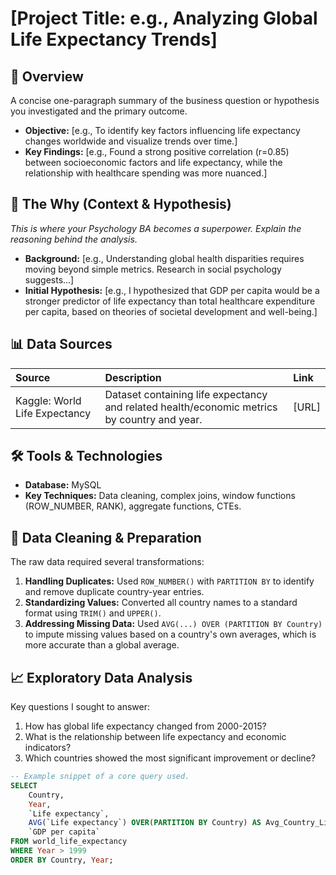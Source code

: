 # [Project Title: e.g., Analyzing Global Life Expectancy Trends]

## 📌 Overview
A concise one-paragraph summary of the business question or hypothesis you investigated and the primary outcome.
*   **Objective:** [e.g., To identify key factors influencing life expectancy changes worldwide and visualize trends over time.]
*   **Key Findings:** [e.g., Found a strong positive correlation (r=0.85) between socioeconomic factors and life expectancy, while the relationship with healthcare spending was more nuanced.]

## 🧠 The Why (Context & Hypothesis)
*This is where your Psychology BA becomes a superpower. Explain the reasoning behind the analysis.*
*   **Background:** [e.g., Understanding global health disparities requires moving beyond simple metrics. Research in social psychology suggests...]
*   **Initial Hypothesis:** [e.g., I hypothesized that GDP per capita would be a stronger predictor of life expectancy than total healthcare expenditure per capita, based on theories of societal development and well-being.]

## 📊 Data Sources
| Source | Description | Link |
| :--- | :--- | :--- |
| Kaggle: World Life Expectancy | Dataset containing life expectancy and related health/economic metrics by country and year. | [URL] |

## 🛠️ Tools & Technologies
*   **Database:** MySQL
*   **Key Techniques:** Data cleaning, complex joins, window functions (ROW_NUMBER, RANK), aggregate functions, CTEs.

## 🔧 Data Cleaning & Preparation
The raw data required several transformations:
1.  **Handling Duplicates:** Used `ROW_NUMBER()` with `PARTITION BY` to identify and remove duplicate country-year entries.
2.  **Standardizing Values:** Converted all country names to a standard format using `TRIM()` and `UPPER()`.
3.  **Addressing Missing Data:** Used `AVG(...) OVER (PARTITION BY Country)` to impute missing values based on a country's own averages, which is more accurate than a global average.

## 📈 Exploratory Data Analysis
Key questions I sought to answer:
1.  How has global life expectancy changed from 2000-2015?
2.  What is the relationship between life expectancy and economic indicators?
3.  Which countries showed the most significant improvement or decline?

```sql
-- Example snippet of a core query used.
SELECT
    Country,
    Year,
    `Life expectancy`,
    AVG(`Life expectancy`) OVER(PARTITION BY Country) AS Avg_Country_Life_Exp,
    `GDP per capita`
FROM world_life_expectancy
WHERE Year > 1999
ORDER BY Country, Year;